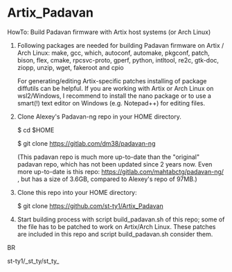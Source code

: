 # Artix_Padavan
HowTo: Build Padavan firmware with Artix host systems (or Arch Linux)

1. Following packages are needed for building Padavan firmware on Artix / Arch Linux:
	make, gcc, which, autoconf, automake, pkgconf, patch, bison, flex, cmake, rpcsvc-proto, gperf, python, intltool, re2c, gtk-doc, ziopp, unzip, wget, fakeroot and cpio

	For generating/editing Artix-specific patches installing of package diffutils can be helpful. If you are working with Artix or 
	Arch Linux on wsl2/Windows, I recommend to install the nano package or to use a smart(!) text editor on Windows (e.g. Notepad++) for editing files.

2. Clone Alexey's Padavan-ng repo in your HOME directory.
  	
	$ cd $HOME 
	
	$ git clone https://gitlab.com/dm38/padavan-ng
	
	(This padavan repo is much more up-to-date than the "original" padavan repo, which has not been updated since 2 years now. Even more up-to-date is this repo:
   https://gitlab.com/mahtabctg/padavan-ng/ , but has a size of 3.6GB, compared to Alexey's repo of 97MB.)
   
3. Clone this repo into your HOME directory:
	
	$ git clone https://github.com/st-ty1/Artix_Padavan

4. Start building process with script build_padavan.sh of this repo; some of the file has to be patched to work on Artix/Arch Linux. These patches are included in this repo and script build_padavan.sh consider them.

BR

st-ty1/\_st_ty/st_ty_
